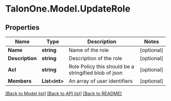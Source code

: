 # TalonOne.Model.UpdateRole
## Properties

Name | Type | Description | Notes
------------ | ------------- | ------------- | -------------
**Name** | **string** | Name of the role | [optional] 
**Description** | **string** | Description of the role | [optional] 
**Acl** | **string** | Role Policy this should be a stringified blob of json | [optional] 
**Members** | **List&lt;int&gt;** | An array of user identifiers | [optional] 

[[Back to Model list]](../README.md#documentation-for-models) [[Back to API list]](../README.md#documentation-for-api-endpoints) [[Back to README]](../README.md)

